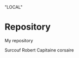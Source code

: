 "LOCAL" 

# Repository
My repository

<?xml version="1.0" encoding="UTF-8"?>

 <!-- un premier marin -->
 <marin  id="12">
	 <nom>Surcouf</nom>
	 <prenom>Robert</prenom>
	 <remarque  lang="FR">Capitaine corsaire</remarque>
 </marin>

